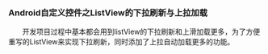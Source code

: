 ### Android自定义控件之ListView的下拉刷新与上拉加载
 <p>&nbsp; &nbsp; &nbsp; &nbsp;开发项目过程中基本都会用到listView的下拉刷新和上滑加载更多，为了方便重写的ListView来实现下拉刷新，同时添加了上拉自动加载更多的功能。</p> 
